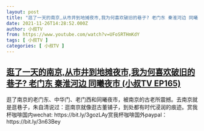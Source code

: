 ```yaml
---
layout: post
title: "逛了一天的南京,从市井到地摊夜市,我为何喜欢破旧的巷子? 老门东 秦淮河边 同曦夜市 (小叔TV EP165)"
date: 2021-11-26T14:28:52.000Z
author: 小叔TV
from: https://www.youtube.com/watch?v=UFoSRTHmKdY
tags: [ 小叔TV ]
categories: [ 小叔TV ]
---
```

<!--1637936932000-->
[逛了一天的南京,从市井到地摊夜市,我为何喜欢破旧的巷子? 老门东 秦淮河边 同曦夜市 (小叔TV EP165)](https://www.youtube.com/watch?v=UFoSRTHmKdY)
------

<div>
逛了南京的老门东、中华门、老门西和同曦夜市，被南京的古老所震撼。去南京就是逛巷子，朱自清说过：逛南京就像逛古董铺子，到处都有时代浸润的痕迹。赏我杯咖啡国内wechat: https://bit.ly/3gozLAy赏我杯咖啡国外paypal：https://bit.ly/3n63Bey
</div>
